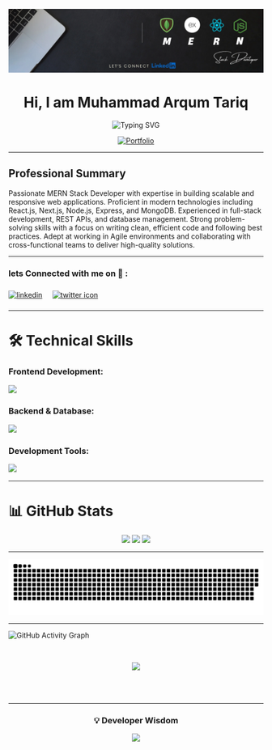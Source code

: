 ![Profile Banner](https://github.com/ARQUM21/ARQUM21/blob/main/Keep%20it%20simple.%20(13).png)

<h1 align="center">Hi, I am Muhammad Arqum Tariq</h1>
<div align="center">
  <img src="https://readme-typing-svg.herokuapp.com?font=Fira+Code&weight=600&size=22&pause=1000&color=2E9EF7&center=true&vCenter=true&width=435&lines=Full+Stack+Developer+(MERN);Frontend+Developer;Backend+Developer;Creative+Coder;Problem+Solver" alt="Typing SVG" />
</div>


<p align="center">
  <a href="https://react-agency-pro.vercel.app/" target="_blank">
    <img src="https://img.shields.io/badge/🚀_Visit_My_Portfolio-0A3D62?style=for-the-badge&logo=google-chrome&logoColor=white" alt="Portfolio" />
  </a>
</p>

---

## Professional Summary

Passionate MERN Stack Developer with expertise in building scalable and responsive web applications. Proficient in modern technologies including React.js, Next.js, Node.js, Express, and MongoDB. Experienced in full-stack development, REST APIs, and database management. Strong problem-solving skills with a focus on writing clean, efficient code and following best practices. Adept at working in Agile environments and collaborating with cross-functional teams to deliver high-quality solutions.

---

<h3 align="left">lets Connected with me on 🔗 :</h3>

<p align="left">
  <a href="https://www.linkedin.com/in/marqum" target="blank"><img align="center"
      src="https://skillicons.dev/icons?i=linkedin" height="50" width="50" alt="linkedin" /></a>
  <a href="https://twitter.com/shehza_d_" target="blank" style="padding:8px"><img align="center" style="margin:8px"
      src="https://skillicons.dev/icons?i=twitter" height="50" width="50" alt="twitter icon" /></a>
</p>



---

# **🛠 Technical Skills**

### **Frontend Development:**
<p align="left">
  <img src="https://skillicons.dev/icons?i=html,css,js,sass,react,redux,nextjs,bootstrap,materialui,tailwind" style="height: 50px;" />
</p>

### **Backend & Database:**
<p align="left">
  <img src="https://skillicons.dev/icons?i=nodejs,express,mongodb,postgres,firebase" style="height: 55px;" />
</p>

### **Development Tools:**
<p align="left">
  <img src="https://skillicons.dev/icons?i=git,github,vscode,postman,vercel,netlify,npm" style="height: 50px;" />
</p>

---

# 📊 GitHub Stats

<div align="center">
  <img src="https://github-readme-stats.vercel.app/api?username=ARQUM21&show_icons=true&theme=radical&title_color=2E9EF7&icon_color=2E9EF7&text_color=ffffff&border_color=2E9EF7" height="165" />
  <img src="https://github-readme-streak-stats.herokuapp.com/?user=ARQUM21&theme=radical&background=0d1117&border=2E9EF7&stroke=2E9EF7&ring=2E9EF7&fire=2E9EF7&currStreakLabel=2E9EF7" height="165" />
  <img src="https://github-readme-stats.vercel.app/api/top-langs/?username=ARQUM21&layout=compact&theme=radical&title_color=2E9EF7&text_color=ffffff&border_color=2E9EF7" height="165" />
</div>

---

<div align="center">
 
 ![snake gif](https://github.com/ARQUM21/ARQUM21/blob/output/github-snake-dark.svg)
</div>

---

![GitHub Activity Graph](https://github-readme-activity-graph.vercel.app/graph?username=ARQUM21&bg_color=0d1117&color=2E9EF7&line=2E9EF7&point=ffffff&area=true&hide_border=true)

<br>
<p align="center">
  <img src="https://github-profile-trophy.vercel.app/?username=ARQUM21&theme=onedark&no-frame=true&margin-w=15&margin-h=15" />
</p>

<br>

<br>

---

<div align='center'>
  <h3>💡 Developer Wisdom</h3>
  <img src='https://quotes-github-readme.vercel.app/api?type=horizontal&theme=algolia' />
</div>


